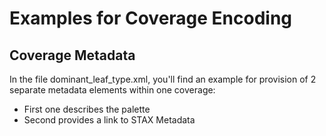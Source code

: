 # Examples for Coverage Encoding

## Coverage Metadata
In the file dominant_leaf_type.xml, you'll find an example for provision of 2 separate metadata elements within one coverage:
- First one describes the palette
- Second provides a link to STAX Metadata
